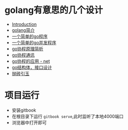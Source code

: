 # golang有意思的几个设计

* [Introduction](README.md)
* [golang简介](go_example1.md)
* [一个简单的go程序](go_example2.md)
* [一个简单的go并发程序](go_example3.md)
* [go协程原理简析](go_example4.md)
* [go协程通讯](go_example5.md)
* [go协程的应用 - net](go_example6.md)
* [go结构体，接口设计](go_example7.md)
* [抛砖引玉](go_example8.md)

# 项目运行

- 安装gitbook 
- 在根目录下运行 `gitbook serve`,此时监听了本地4000端口
- 浏览器中打开即可